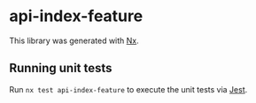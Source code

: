 # api-index-feature

This library was generated with [Nx](https://nx.dev).

## Running unit tests

Run `nx test api-index-feature` to execute the unit tests via [Jest](https://jestjs.io).
